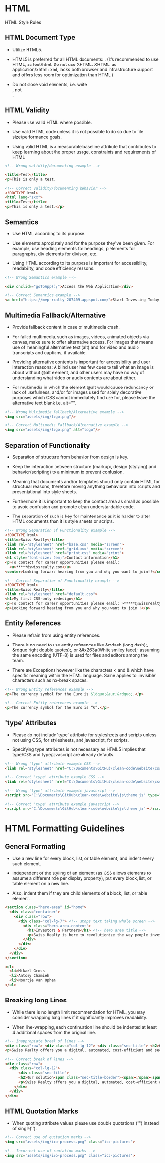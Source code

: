# HTML

HTML Style Rules

## HTML Document Type

* Utilize HTML5.

* HTML5 is preferred for all HTML documents: <!DOCTYPE html>. (It’s recommended to use HTML, as text/html. Do not use XHTML. XHTML, as application/xhtml+xml, lacks both browser and infrastructure support and offers less room for optimization than HTML.)

* Do not close void elements, i.e. write <br>, not <br />.

## HTML Validity

* Please use valid HTML where possible.

* Use valid HTML code unless it is not possible to do so due to file size/performance goals.

* Using valid HTML is a measurable baseline attribute that contributes to keep learning about the proper usage, constraints and requirements of HTML

```html
<!-- Wrong validity/documenting example -->

<title>Test</title>
<p>This is only a test.
```  
```html
<!-- Correct validity/documenting behavior -->
<!DOCTYPE html>
<html lang="zxx">
<title>Test</title>
<p>This is only a test.</p>
```

## Semantics

  *  Use HTML according to its purpose.

  *  Use elements apropiately and for the purpose they've been given. For example, use heading elements for headings, p elements for paragraphs, div elements for division, etc.

  *  Using HTML according to its purpose is important for accessibility, readability, and code efficiency reasons.

```html
<!-- Wrong Semantics example -->

<div onclick="goToApp();">Access the Web Application</div>

```

```html
<!-- Correct Semantics example -->
<a href="https://mvp-realty-207409.appspot.com/">Start Investing Today!</a>
```

## Multimedia Fallback/Alternative

  *  Provide fallback content in case of multimedia crash.

  *  For failed multimedia, such as images, videos, animated objects via canvas, make sure to offer alternative access. For images that means use of meaningful alternative text (alt) and for video and audio transcripts and captions, if available.

  *  Providing alternative contents is important for accessibility and user interaction reasons: A blind user has few cues to tell what an image is about without @alt element, and other users may have no way of understanding what video or audio contents are about either.

  *  For multimedia in which the element @alt would cause redundancy or lack of usefulness, and/or for images used for solely decorative purposes which CSS cannot immediately find use for, please leave the alternative text blank i.e. alt="".

```html
<!-- Wrong Multimedia Fallback/Alternative example -->
<img src="assets/img/logo.png"/>
```
```html
<!-- Correct Multimedia Fallback/Alternative example -->
<img src="assets/img/logo.png" alt="logo"/>
```

## Separation of Functionality

  *  Separation of structure from behavior from design is key.

  *  Keep the interaction between structure (markup), design (stylying) and behavior(scripting) to a minimum to prevent confusion.

  *  Meaning that documents and/or templates should only contain HTML for structural reasons, therefore moving anything behavioral into scripts and presentational into style sheets.

  *  Furthermore it is important to keep the contact area as small as possible to avoid confusion and promote clean understandable code.

  *  The separation of such is key for maintenance as it is harder to alter HTML documents than it is style sheets or scripts.

```html
<!-- Wrong Separation of Functionality example -->
<!DOCTYPE html>
<title>Swiss Realty</title>
<link rel="stylesheet" href="base.css" media="screen">
<link rel="stylesheet" href="grid.css" media="screen">
<link rel="stylesheet" href="print.css" media="print">
<h1 style="font-size: 1em;">Contact information</h1>
<p>To contact for career opportunities please email:
  <u>*****@swissrealty.com</u>
<center>Looking forward hearing from you and why you want to join!!</center>
```

```html
<!-- Correct Separation of Functionality example -->
<!DOCTYPE html>
<title>Swiss Realty</title>
<link rel="stylesheet" href="default.css">
<h1>My first CSS-only redesign</h1>
<p>To contact for career opportunities please email: >*****@swissrealty.com</p>
<p>Looking forward hearing from you and why you want to join!!</p>
```

## Entity References

  *  Please refrain from using entity references.

  *  There is no need to use entity references like &mdash (long dash);, &rdquo(right double quotes);, or &#x263a(White smiley face);, assuming the same encoding (UTF-8) is used for files and editors among the team.

  *  There are Exceptions however like the characters < and & which have specific meaning within the HTML language. Same applies to 'invisible' characters such as no-break spaces.

```html
<!-- Wrong Entity references example -->
<p>The currency symbol for the Euro is &ldquo;&eur;&rdquo;.</p>
```
```html
<!-- Correct Entity references example -->
<p>The currency symbol for the Euro is “€”.</p>
```

## 'type' Attributes

  *  Please do not include 'type' attribute for stylesheets and scripts unless not using CSS, for stylesheets, and javascript, for scripts.

  *  Specifying type attributes is not necessary as HTML5 implies that type/CSS and type/javascript are already defaults.

```html
<!-- Wrong 'type' attribute example CSS -->
<link rel="stylesheet" href="C:\Documents\GitHub\clean-code\website\css\style.css" type="text/css">
```

```html
<!-- Correct 'type' attribute example CSS -->
<link rel="stylesheet" href="C:\Documents\GitHub\clean-code\website\css\style.css">
```

```html
<!-- Wrong 'type' attribute example javascript -->
<script src="C:\Documents\GitHub\clean-code\website\js\theme.js" type="text/javascript"></script>
```

```html
<!-- Correct 'type' attribute example javascript -->
<script src="C:\Documents\GitHub\clean-code\website\js\theme.js"></script>
```

# HTML Formatting Guidelines

## General Formatting

  *  Use a new line for every block, list, or table element, and indent every such element.

  *  Independent of the styling of an element (as CSS allows elements to assume a different role per display property), put every block, list, or table element on a new line.

  *  Also, indent them if they are child elements of a block, list, or table element.

```html
<section class="hero-area" id="home">
  <div class="container">
    <div class="row">
      <div class="col-lg-7"> <!-- stops text taking whole screen -->
        <div class="hero-area-content">
          <h1>Investors & Partners</h1> <!-- hero area title -->
          <p>Swiss Realty is here to revolutionize the way people invest in Real Estate accross the world. By using the power of new technologies, we are able to open a stable and profitable market to a broader audience than ever before.</p>
        </div>
      </div>
    </div>
  </div>
</section>
```
```html
<ul>
  <li>Mikael Gross
  <li>Antony Chamieh
  <li>Noortje van Ophem
</ul>
```

## Breaking long Lines

  *  While there is no length limit recommendation for HTML, you may consider wrapping long lines if it significantly improves readability.

  *  When line-wrapping, each continuation line should be indented at least 4 additional spaces from the original line.

```html
<!-- Inappropiate break of lines -->
<div class="row"> <div class="col-lg-12"> <div class="sec-title"> <h2>Our solution<span class="sec-title-border"><span></span><span></span><span></span></span></h2>
<p>Swiss Realty offers you a digital, automated, cost-efficient and secure global platform to invest and manage your investments in Real Estate</p> </div> </div>	</div>
```
```html
<!-- Correct break of lines -->
<div class="row">
  <div class="col-lg-12">
      <div class="sec-title">
      <h2>Our solution<span class="sec-title-border"><span></span><span></span><span></span></span></h2>
      <p>Swiss Realty offers you a digital, automated, cost-efficient and secure global platform to invest and manage your investments in Real Estate</p>
    </div>
  </div>
</div>
```  

## HTML Quotation Marks

  *  When quoting attribute values please use double quotations ("") instead of single('').

```html
<!-- Correct use of quotation marks -->
<img src="assets/img/ico-process.png" class="ico-pictures">            
```
```html
<!-- Incorrect use of quotation marks -->
<img src='assets/img/ico-process.png" class="ico-pictures'>            
```

